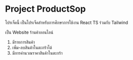 # Project ProductSop

โปรเจ็คนี้ เป็นโปรเจ็คสำหรับการศึกษาการใช้งาน React TS ร่วมกับ Tailwind

เป็น Website ร้านค้าออนไลน์
1. มีรายการสินค้า
2. เพิ่ม-ลบสินค้าในตะกร้าได้
3. มีการคำนวณราคาสินค้าในตะกร้า